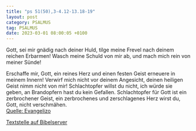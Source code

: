 ```yaml
---
title: "ps 51(50),3-4.12-13.18-19"
layout: post
category: PSALMUS
tag: PSALMUS
date: 2023-03-01 08:00:05 +0100
---
```

Gott, sei mir gnädig nach deiner Huld,
tilge meine Frevel nach deinem reichen Erbarmen!
Wasch meine Schuld von mir ab,
und mach mich rein von meiner Sünde!

Erschaffe mir, Gott, ein reines Herz und einen festen Geist erneuere in meinem Innern!
Verwirf mich nicht vor deinem Angesicht, deinen heiligen Geist nimm nicht von mir! 
Schlachtopfer willst du nicht, ich würde sie geben, an Brandopfern hast du kein Gefallen.<!--more-->
Schlachtopfer für Gott ist ein zerbrochener Geist, ein zerbrochenes und zerschlagenes Herz wirst du, Gott, nicht verschmähen.<br>
[Quelle: Evangelizo](https://evangeliumtagfuertag.org/DE/gospel)

[Textstelle auf Bibelserver](https://www.bibleserver.com/EU/ps51(50),3-4.12-13.18-19)
